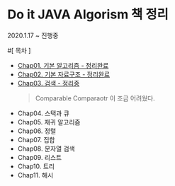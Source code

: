 # Do it JAVA Algorism 책 정리

2020.1.17 ~ 진행중

#[ 목차 ]

- [ Chap01. 기본 알고리즘 - 정리완료 ]( https://github.com/taehyundev/Java_Algorithm/tree/master/Chap01 )
- [ Chap02. 기본 자료구조 - 정리완료 ]( https://github.com/taehyundev/Java_Algorithm/tree/master/Chap02 )
- [ Chap03. 검색 - 정리중 ]( https://github.com/taehyundev/Java_Algorithm/tree/master/Chap03 )
    > Comparable Comparaotr 이 조금 어려웠다.
- Chap04. 스택과 큐
- Chap05. 재귀 알고리즘
- Chap06. 정렬
- Chap07. 집합
- Chap08. 문자열 검색
- Chap09. 리스트
- Chap10. 트리
- Chap11. 해시


